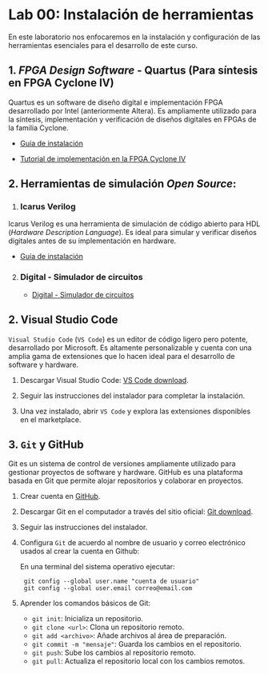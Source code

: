 # Lab 00: Instalación de herramientas 

En este laboratorio nos enfocaremos en la instalación y configuración de las herramientas esenciales para el desarrollo de este curso.


## 1. *FPGA Design Software* - Quartus (Para síntesis en FPGA Cyclone IV)

Quartus es un software de diseño digital e implementación FPGA desarrollado por Intel (anteriormente Altera). Es ampliamente utilizado para la síntesis, implementación y verificación de diseños digitales en FPGAs de la familia Cyclone.

* [Guía de instalación](/laboratorios/lab00/Quartus_installation_guide.md)

* [Tutorial de implementación en la FPGA Cyclone IV](/laboratorios/lab00/proyectoQuartus.md)

## 2. Herramientas de simulación *Open Source*:

1. ### Icarus Verilog

  Icarus Verilog es una herramienta de simulación de código abierto para HDL (*Hardware Description Language*). Es ideal para simular y verificar diseños digitales antes de su implementación en hardware.

  * [Guía de instalación](/laboratorios/lab00/iverilog.md)

2. ### Digital - Simulador de circuitos

   * [Digital - Simulador de circuitos](/laboratorios/lab00/digital.md)


## 2. Visual Studio Code 

```Visual Studio Code``` (```VS Code```) es un editor de código ligero pero potente, desarrollado por Microsoft. Es altamente personalizable y cuenta con una amplia gama de extensiones que lo hacen ideal para el desarrollo de software y hardware.

1. Descargar Visual Studio Code: [VS Code download](https://code.visualstudio.com/).

2. Seguir las instrucciones del instalador para completar la instalación.

3. Una vez instalado, abrir ```VS Code``` y explora las extensiones disponibles en el marketplace.



## 3. ```Git``` y GitHub

Git es un sistema de control de versiones ampliamente utilizado para gestionar proyectos de software y hardware. GitHub es una plataforma basada en Git que permite alojar repositorios y colaborar en proyectos.

1. Crear cuenta en [GitHub](https://github.com/).

2. Descargar Git en el computador a través del sitio oficial: [Git download](https://git-scm.com/).

3. Seguir las instrucciones del instalador.

4. Configura ```Git``` de acuerdo al nombre de usuario y correo electrónico usados al crear la cuenta en Github:

    En una terminal del sistema operativo ejecutar:

   ```
    git config --global user.name "cuenta de usuario"
    git config --global user.email correo@email.com
    ```

5. Aprender los comandos básicos de Git:

    * ```git init```: Inicializa un repositorio.
    * ```git clone <url>```: Clona un repositorio remoto.
    * ```git add <archivo>```: Añade archivos al área de preparación.
    * ```git commit -m "mensaje"```: Guarda los cambios en el repositorio.
    * ```git push```: Sube los cambios al repositorio remoto.
    * ```git pull```: Actualiza el repositorio local con los cambios remotos.